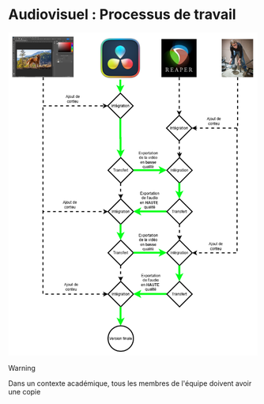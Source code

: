 # Audiovisuel : Processus de travail

![](./process_davincei-resolve_reaper.drawio.png)

> [!WARNING]
> Dans un contexte académique, tous les membres de l'équipe doivent avoir une copie 